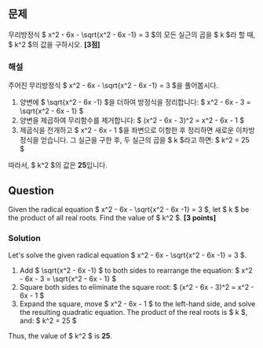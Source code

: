 ## 문제  
무리방정식 $ x^2 - 6x - \sqrt{x^2 - 6x -1} = 3 $의 모든 실근의 곱을 $ k $라 할 때, $ k^2 $의 값을 구하시오. **[3점]**

### 해설  
주어진 무리방정식 $ x^2 - 6x - \sqrt{x^2 - 6x -1} = 3 $을 풀어봅시다.

1. 양변에 $ \sqrt{x^2 - 6x -1} $을 더하여 방정식을 정리합니다:
   $
   x^2 - 6x - 3 = \sqrt{x^2 - 6x - 1}
   $
2. 양변을 제곱하여 무리함수를 제거합니다:
   $
   (x^2 - 6x - 3)^2 = x^2 - 6x - 1
   $
3. 제곱식을 전개하고 $ x^2 - 6x - 1 $을 좌변으로 이항한 후 정리하면 새로운 이차방정식을 얻습니다. 그 실근을 구한 후, 두 실근의 곱을 $ k $라고 하면:
   $
   k^2 = 25
   $

따라서, $ k^2 $의 값은 **25**입니다.

## Question  
Given the radical equation $ x^2 - 6x - \sqrt{x^2 - 6x -1} = 3 $, let $ k $ be the product of all real roots. Find the value of $ k^2 $. **[3 points]**

### Solution  
Let's solve the given radical equation $ x^2 - 6x - \sqrt{x^2 - 6x -1} = 3 $.

1. Add $ \sqrt{x^2 - 6x -1} $ to both sides to rearrange the equation:
   $
   x^2 - 6x - 3 = \sqrt{x^2 - 6x - 1}
   $
2. Square both sides to eliminate the square root:
   $
   (x^2 - 6x - 3)^2 = x^2 - 6x - 1
   $
3. Expand the square, move $ x^2 - 6x - 1 $ to the left-hand side, and solve the resulting quadratic equation. The product of the real roots is $ k $, and:
   $
   k^2 = 25
   $

Thus, the value of $ k^2 $ is **25**.
